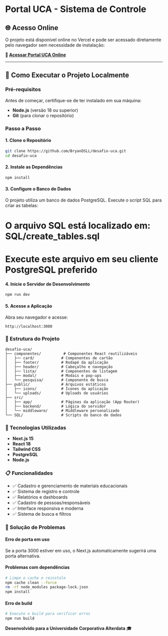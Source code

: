 # Portal UCA - Sistema de Controle

## 🌐 Acesso Online

O projeto está disponível online no Vercel e pode ser acessado diretamente pelo navegador sem necessidade de instalação:

**🔗 [Acessar Portal UCA Online](https://desafio-uca.vercel.app)**

---

## 🚀 Como Executar o Projeto Localmente

### Pré-requisitos

Antes de começar, certifique-se de ter instalado em sua máquina:

- **Node.js** (versão 18 ou superior)
- **Git** (para clonar o repositório)

### Passo a Passo

#### 1. Clone o Repositório

```bash
git clone https://github.com/BryanDSLL/desafio-uca.git
cd desafio-uca
```

#### 2. Instale as Dependências

```bash
npm install
```

#### 3. Configure o Banco de Dados

O projeto utiliza um banco de dados PostgreSQL. Execute o script SQL para criar as tabelas:

# O arquivo SQL está localizado em: SQL/create_tables.sql
# Execute este arquivo em seu cliente PostgreSQL preferido


#### 4. Inicie o Servidor de Desenvolvimento

```bash
npm run dev
```

#### 5. Acesse a Aplicação

Abra seu navegador e acesse:

```
http://localhost:3000
```

### 📁 Estrutura do Projeto

```
desafio-uca/
├── componentes/          # Componentes React reutilizáveis
│   ├── card/            # Componentes de cartão
│   ├── footer/          # Rodapé da aplicação
│   ├── header/          # Cabeçalho e navegação
│   ├── lista/           # Componentes de listagem
│   ├── modal/           # Modais e pop-ups
│   └── pesquisa/        # Componente de busca
├── public/              # Arquivos estáticos
│   ├── icons/           # Ícones da aplicação
│   └── uploads/         # Uploads de usuários
├── src/
│   ├── app/             # Páginas da aplicação (App Router)
│   ├── backend/         # Lógica do servidor
│   └── middleware/      # Middleware personalizado
└── SQL/                 # Scripts do banco de dados
```

### 🔧 Tecnologias Utilizadas

- **Next.js 15**
- **React 18**
- **Tailwind CSS**
- **PostgreSQL**
- **Node.js**

### 📋 Funcionalidades

- ✅ Cadastro e gerenciamento de materiais educacionais
- ✅ Sistema de registro e controle
- ✅ Relatórios e dashboards
- ✅ Cadastro de pessoas/responsáveis
- ✅ Interface responsiva e moderna
- ✅ Sistema de busca e filtros

### 🐛 Solução de Problemas

#### Erro de porta em uso
Se a porta 3000 estiver em uso, o Next.js automaticamente sugerirá uma porta alternativa.

#### Problemas com dependências
```bash
# Limpe o cache e reinstale
npm cache clean --force
rm -rf node_modules package-lock.json
npm install
```

#### Erro de build
```bash
# Execute o build para verificar erros
npm run build
```

**Desenvolvido para a Universidade Corporativa Alterdata** 🎓
